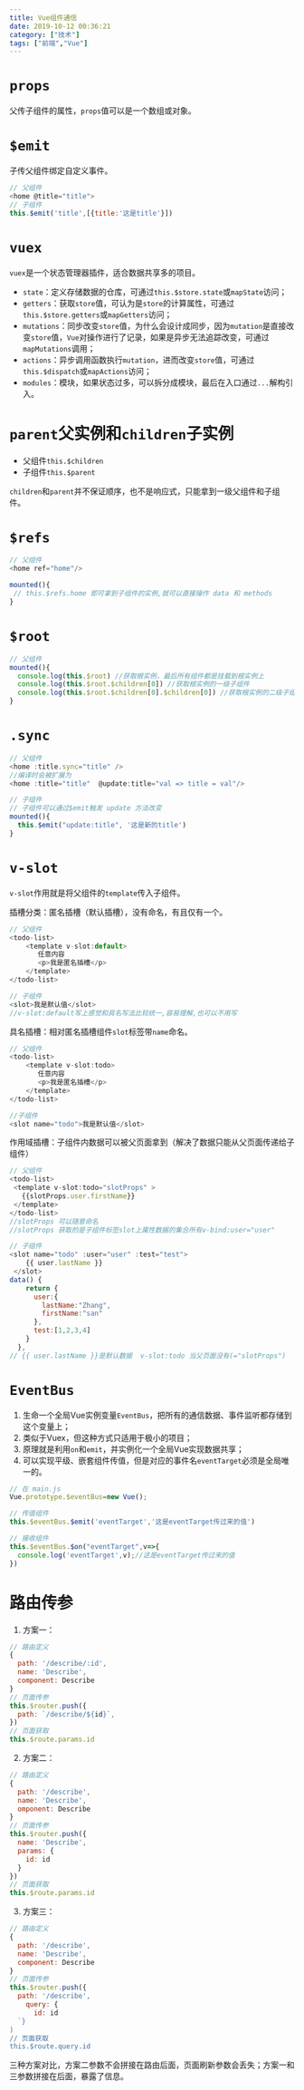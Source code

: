 ```yaml
---
title: Vue组件通信
date: 2019-10-12 00:36:21
category: ["技术"]
tags: ["前端","Vue"]
---
```


# `props` #

父传子组件的属性，`props`值可以是一个数组或对象。

# `$emit` #

子传父组件绑定自定义事件。

<!--more-->

```javascript
// 父组件
<home @title="title">
// 子组件
this.$emit('title',[{title:'这是title'}])
```

# `vuex` #

`vuex`是一个状态管理器插件，适合数据共享多的项目。

- `state`：定义存储数据的仓库，可通过`this.$store.state`或`mapState`访问；
- `getters`：获取`store`值，可认为是`store`的计算属性，可通过`this.$store.getters`或`mapGetters`访问；
- `mutations`：同步改变`store`值，为什么会设计成同步，因为`mutation`是直接改变`store`值，`Vue`对操作进行了记录，如果是异步无法追踪改变，可通过`mapMutations`调用；
- `actions`：异步调用函数执行`mutation`，进而改变`store`值，可通过`this.$dispatch`或`mapActions`访问；
- `modules`：模块，如果状态过多，可以拆分成模块，最后在入口通过`...`解构引入。

# `parent`父实例和`children`子实例 #

- 父组件`this.$children`
- 子组件`this.$parent`

`children`和`parent`并不保证顺序，也不是响应式，只能拿到一级父组件和子组件。

# `$refs` #

```javascript
// 父组件
<home ref="home"/>

mounted(){
 // this.$refs.home 即可拿到子组件的实例,就可以直接操作 data 和 methods
}
```

# `$root` #

```javascript
// 父组件
mounted(){
  console.log(this.$root) //获取根实例，最后所有组件都是挂载到根实例上
  console.log(this.$root.$children[0]) //获取根实例的一级子组件
  console.log(this.$root.$children[0].$children[0]) //获取根实例的二级子组件
}
```

# `.sync` #

```javascript
// 父组件
<home :title.sync="title" />
//编译时会被扩展为
<home :title="title"  @update:title="val => title = val"/>

// 子组件
// 子组件可以通过$emit触发 update 方法改变
mounted(){
  this.$emit("update:title", '这是新的title')
}
```

# `v-slot` #

`v-slot`作用就是将父组件的`template`传入子组件。

插槽分类：匿名插槽（默认插槽），没有命名，有且仅有一个。

```javascript
// 父组件
<todo-list> 
    <template v-slot:default>
       任意内容
       <p>我是匿名插槽</p>
    </template>
</todo-list> 

// 子组件
<slot>我是默认值</slot>
//v-slot:default写上感觉和具名写法比较统一,容易理解,也可以不用写
```

具名插槽：相对匿名插槽组件`slot`标签带`name`命名。

```javascript
// 父组件
<todo-list> 
    <template v-slot:todo>
       任意内容
       <p>我是匿名插槽</p>
    </template>
</todo-list> 

//子组件
<slot name="todo">我是默认值</slot>
```

作用域插槽：子组件内数据可以被父页面拿到（解决了数据只能从父页面传递给子组件）

```javascript
// 父组件
<todo-list>
 <template v-slot:todo="slotProps" >
   {{slotProps.user.firstName}}
 </template> 
</todo-list> 
//slotProps 可以随意命名
//slotProps 获取的是子组件标签slot上属性数据的集合所有v-bind:user="user"

// 子组件
<slot name="todo" :user="user" :test="test">
    {{ user.lastName }}
 </slot> 
data() {
    return {
      user:{
        lastName:"Zhang",
        firstName:"san"
      },
      test:[1,2,3,4]
    }
  },
// {{ user.lastName }}是默认数据  v-slot:todo 当父页面没有(="slotProps")
```

# `EventBus` #

1. 生命一个全局Vue实例变量`EventBus`，把所有的通信数据、事件监听都存储到这个变量上；
2. 类似于Vuex，但这种方式只适用于极小的项目；
3. 原理就是利用`on`和`emit`，并实例化一个全局Vue实现数据共享；
4. 可以实现平级、嵌套组件传值，但是对应的事件名`eventTarget`必须是全局唯一的。

```javascript
// 在 main.js
Vue.prototype.$eventBus=new Vue();

// 传值组件
this.$eventBus.$emit('eventTarget','这是eventTarget传过来的值')

// 接收组件
this.$eventBus.$on("eventTarget",v=>{
  console.log('eventTarget',v);//这是eventTarget传过来的值
})
```

# 路由传参 #

1. 方案一：

```javascript
// 路由定义
{
  path: '/describe/:id',
  name: 'Describe',
  component: Describe
}
// 页面传参
this.$router.push({
  path: `/describe/${id}`,
})
// 页面获取
this.$route.params.id
```

2. 方案二：

```javascript
// 路由定义
{
  path: '/describe',
  name: 'Describe',
  omponent: Describe
}
// 页面传参
this.$router.push({
  name: 'Describe',
  params: {
    id: id
  }
})
// 页面获取
this.$route.params.id
```

3. 方案三：

```javascript
// 路由定义
{
  path: '/describe',
  name: 'Describe',
  component: Describe
}
// 页面传参
this.$router.push({
  path: '/describe',
    query: {
      id: id
  `}
)
// 页面获取
this.$route.query.id
```

三种方案对比，方案二参数不会拼接在路由后面，页面刷新参数会丢失；方案一和三参数拼接在后面，暴露了信息。

